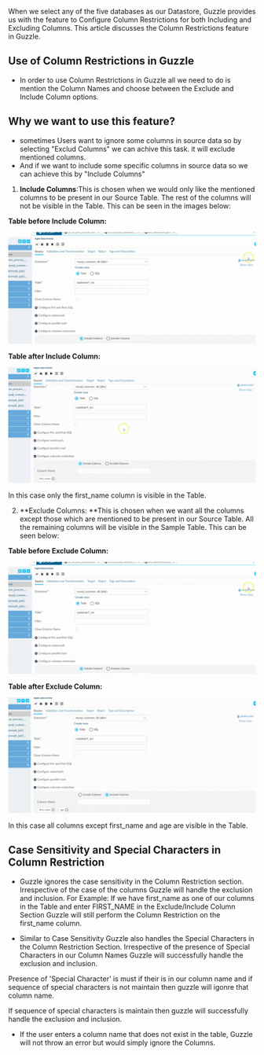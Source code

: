When we select any of the five databases as our Datastore, Guzzle provides us with the feature to Configure Column Restrictions for both Including and Excluding Columns. This article discusses the Column Restrictions feature in Guzzle.

## Use of Column Restrictions in Guzzle

* In order to use Column Restrictions in Guzzle all we need to do is mention the Column Names and choose between the Exclude and Include Column options.

## Why we want to use this feature?

- sometimes Users want to ignore some columns in source data so by selecting "Exclud Columns" we can achive this task. it will exclude mentioned columns.
- And if we want to include some specific columns in source data so we can achieve this by "Include Columns"

1. **Include Columns**:This is chosen when we would only like the mentioned columns to be present in our Source Table. The rest of the columns will not be visible in the Table. This can be seen in the images below:

**Table before Include Column:**

![image alt text](/img/docs/how-to-guides/ingest_data/Recording-6.gif)

**Table after Include Column:**

![image alt text](/img/docs/how-to-guides/ingest_data/Recording-7.gif)

In this case only the first_name column is visible in the Table.

2. **Exclude Columns: **This is chosen when we want all the columns except those which are mentioned to be present in our Source Table. All the remaining columns will be visible in the Sample Table. This can be seen below:

**Table before Exclude Column:**

![image alt text](/img/docs/how-to-guides/ingest_data/Recording-6(1).gif)

**Table after Exclude Column:**

![image alt text](/img/docs/how-to-guides/ingest_data/Recording-8.gif)

In this case all columns except first_name and age are visible in the Table.

## Case Sensitivity and Special Characters in Column Restriction

* Guzzle ignores the case sensitivity in the Column Restriction section. Irrespective of the case of the columns Guzzle will handle the exclusion and inclusion. For Example: If we have first_name as one of our columns in the Table and enter FIRST_NAME in the Exclude/Include Column Section Guzzle will still perform the Column Restriction on the first_name column.

* Similar to Case Sensitivity Guzzle also handles the Special Characters in the Column Restriction Section. Irrespective of the presence of Special Characters in our Column Names Guzzle will successfully handle the exclusion and inclusion. 

Presence of 'Special Character' is must if their is in our column name and if sequence of special characters is not maintain then guzzle will igonre that column name.

If sequence of special characters is maintain then guzzle will successfully handle the exclusion and inclusion.

* If the user enters a column name that does not exist in the table, Guzzle will not throw an error but would simply ignore the Columns.

